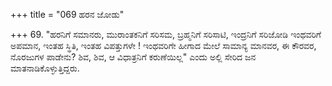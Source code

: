 +++
title = "069 ಹರನ ಜೋಡು"

+++
69. "ಹರನಿಗೆ ಸಮಾನರು, ಮುರಾಂತಕನಿಗೆ ಸರಿಸಮ, ಬ್ರಹ್ಮನಿಗೆ ಸರಿಸಾಟಿ, ಇಂದ್ರನಿಗೆ ಸರಿಜೋಡಿ ಇಂಥವರಿಗೆ ಅಪಮಾನ, ಇಂತಹ ಸ್ಥಿತಿ, ಇಂತಹ ವಿಪತ್ತುಗಳೇ ! ಇಂಥವರಿಗೇ ಹೀಗಾದ ಮೇಲೆ ಸಾಮಾನ್ಯ ಮಾನವರ, ಈ ಕೌರವರ, ನೊರಜುಗಳ ಪಾಡೇನು? ಶಿವ, ಶಿವ, ಆ ವಿಧಾತ್ರನಿಗೆ ಕರುಣೆಯಿಲ್ಲ" ಎಂದು ಅಲ್ಲಿ ಸೇರಿದ ಜನ ಮಾತನಾಡಿಕೊಳ್ಳುತ್ತಿದ್ದರು.
